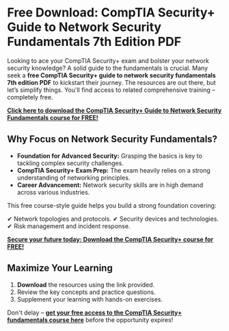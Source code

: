 # Free Download: CompTIA Security+ Guide to Network Security Fundamentals 7th Edition PDF

Looking to ace your CompTIA Security+ exam and bolster your network security knowledge? A solid guide to the fundamentals is crucial. Many seek a **free CompTIA Security+ guide to network security fundamentals 7th edition PDF** to kickstart their journey. The resources are out there, but let’s simplify things. You'll find access to related comprehensive training – completely free.

[**Click here to download the CompTIA Security+ Guide to Network Security Fundamentals course for FREE!**](https://udemywork.com/comptia-security-plus-guide-to-network-security-fundamentals-7th-edition-pdf)

## Why Focus on Network Security Fundamentals?

*   **Foundation for Advanced Security:** Grasping the basics is key to tackling complex security challenges.
*   **CompTIA Security+ Exam Prep:** The exam heavily relies on a strong understanding of networking principles.
*   **Career Advancement:** Network security skills are in high demand across various industries.

This free course-style guide helps you build a strong foundation covering:

✔ Network topologies and protocols.
✔ Security devices and technologies.
✔ Risk management and incident response.

[**Secure your future today: Download the CompTIA Security+ course for FREE!**](https://udemywork.com/comptia-security-plus-guide-to-network-security-plus-fundamentals-7th-edition-pdf)

## Maximize Your Learning

1.  **Download** the resources using the link provided.
2.  Review the key concepts and practice questions.
3.  Supplement your learning with hands-on exercises.

Don't delay – [**get your free access to the CompTIA Security+ fundamentals course here**](https://udemywork.com/comptia-security-plus-guide-to-network-security-plus-fundamentals-7th-edition-pdf) before the opportunity expires!
